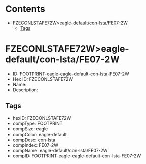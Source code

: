 



Contents
========

* [FZECONLSTAFE72W>eagle-default/con-lsta/FE07-2W](#fzeconlstafe72weagle-defaultcon-lstafe07-2w)
	* [Tags](#tags)

# FZECONLSTAFE72W>eagle-default/con-lsta/FE07-2W

- ID: FOOTPRINT-eagle-eagle-default-con-lsta-FE07-2W
- Hex ID: FZECONLSTAFE72W
- Name: 
- Description: 

## Tags

- hexID: FZECONLSTAFE72W
- oompType: FOOTPRINT
- oompSize: eagle
- oompColor: eagle-default
- oompDesc: con-lsta
- oompIndex: FE07-2W
- oompName: eagle-default/con-lsta/FE07-2W
- oompID: FOOTPRINT-eagle-eagle-default-con-lsta-FE07-2W
